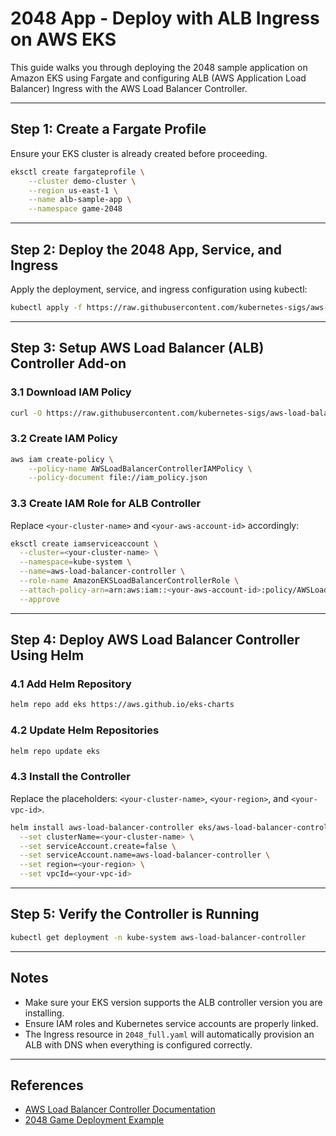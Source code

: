 # 2048 App - Deploy with ALB Ingress on AWS EKS

This guide walks you through deploying the 2048 sample application on Amazon EKS using Fargate and configuring ALB (AWS Application Load Balancer) Ingress with the AWS Load Balancer Controller.

---

## Step 1: Create a Fargate Profile

Ensure your EKS cluster is already created before proceeding.

```bash
eksctl create fargateprofile \
    --cluster demo-cluster \
    --region us-east-1 \
    --name alb-sample-app \
    --namespace game-2048
```

---

## Step 2: Deploy the 2048 App, Service, and Ingress

Apply the deployment, service, and ingress configuration using kubectl:

```bash
kubectl apply -f https://raw.githubusercontent.com/kubernetes-sigs/aws-load-balancer-controller/v2.5.4/docs/examples/2048/2048_full.yaml
```

---

## Step 3: Setup AWS Load Balancer (ALB) Controller Add-on

### 3.1 Download IAM Policy

```bash
curl -O https://raw.githubusercontent.com/kubernetes-sigs/aws-load-balancer-controller/v2.11.0/docs/install/iam_policy.json
```

### 3.2 Create IAM Policy

```bash
aws iam create-policy \
    --policy-name AWSLoadBalancerControllerIAMPolicy \
    --policy-document file://iam_policy.json
```

### 3.3 Create IAM Role for ALB Controller

Replace `<your-cluster-name>` and `<your-aws-account-id>` accordingly:

```bash
eksctl create iamserviceaccount \
  --cluster=<your-cluster-name> \
  --namespace=kube-system \
  --name=aws-load-balancer-controller \
  --role-name AmazonEKSLoadBalancerControllerRole \
  --attach-policy-arn=arn:aws:iam::<your-aws-account-id>:policy/AWSLoadBalancerControllerIAMPolicy \
  --approve
```

---

## Step 4: Deploy AWS Load Balancer Controller Using Helm

### 4.1 Add Helm Repository

```bash
helm repo add eks https://aws.github.io/eks-charts
```

### 4.2 Update Helm Repositories

```bash
helm repo update eks
```

### 4.3 Install the Controller

Replace the placeholders: `<your-cluster-name>`, `<your-region>`, and `<your-vpc-id>`.

```bash
helm install aws-load-balancer-controller eks/aws-load-balancer-controller -n kube-system \
  --set clusterName=<your-cluster-name> \
  --set serviceAccount.create=false \
  --set serviceAccount.name=aws-load-balancer-controller \
  --set region=<your-region> \
  --set vpcId=<your-vpc-id>
```

---

## Step 5: Verify the Controller is Running

```bash
kubectl get deployment -n kube-system aws-load-balancer-controller
```

---

## Notes

- Make sure your EKS version supports the ALB controller version you are installing.
- Ensure IAM roles and Kubernetes service accounts are properly linked.
- The Ingress resource in `2048_full.yaml` will automatically provision an ALB with DNS when everything is configured correctly.

---

## References

- [AWS Load Balancer Controller Documentation](https://kubernetes-sigs.github.io/aws-load-balancer-controller/)
- [2048 Game Deployment Example](https://github.com/kubernetes-sigs/aws-load-balancer-controller/tree/main/docs/examples/2048)

